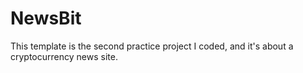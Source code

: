 # NewsBit
This template is the second practice project I coded, and it's about a cryptocurrency news site.
